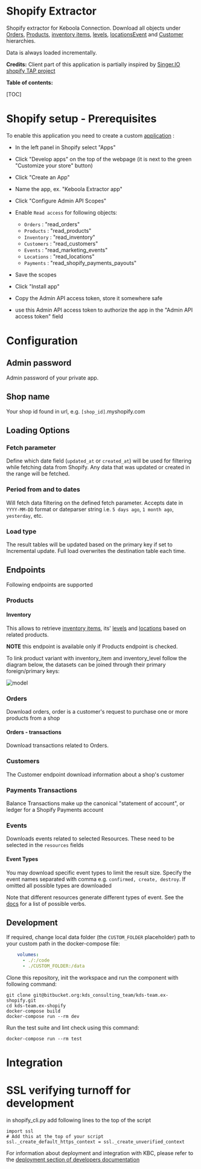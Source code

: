 # Shopify Extractor

Shopify extractor for Keboola Connection.
Download all objects under [Orders](https://shopify.dev/docs/admin-api/rest/reference/orders/order#index-2020-10),
[Products](https://shopify.dev/docs/admin-api/rest/reference/products/product),
[inventory items](https://shopify.dev/api/admin-rest/2021-10/resources/inventoryitem#resource_object),
[levels](https://shopify.dev/api/admin-rest/2021-10/resources/inventorylevel#top),
[locations](https://shopify.dev/api/admin-rest/2021-10/resources/location#top)[Event](https://shopify.dev/docs/admin-api/rest/reference/events/event)
and
[Customer](https://shopify.dev/docs/admin-api/rest/reference/customers) hierarchies.

Data is always loaded incrementally.

**Credits:** Client part of this application is partially inspired by
[Singer.IO shopify TAP project](https://github.com/singer-io/tap-shopify)

**Table of contents:**

[TOC]

# Shopify setup - Prerequisites

To enable this application you need to create a
custom [application](https://help.shopify.com/en/manual/apps/custom-apps) :

- In the left panel in Shopify select "Apps"
- Click "Develop apps" on the top of the webpage (it is next to the green "Customize your store" button)
- Click "Create an App"
- Name the app, ex. "Keboola Extractor app"
- Click "Configure Admin API Scopes"
- Enable `Read access` for following objects:
    - `Orders` : "read_orders"
    - `Products` : "read_products"
    - `Inventory` : "read_inventory"
    - `Customers` : "read_customers"
    - `Events` : "read_marketing_events"
    - `Locations` : "read_locations"
    - `Payments` : "read_shopify_payments_payouts"

- Save the scopes
- Click "Install app"
- Copy the Admin API access token, store it somewhere safe

- use this Admin API access token to authorize the app in the "Admin API access token" field

# Configuration

## Admin password

Admin password of your private app.

## Shop name

Your shop id found in url, e.g. `[shop_id]`.myshopify.com

## Loading Options

### Fetch parameter

Define which date field (`updated_at` or `created_at`) will be used for filtering while fetching data from Shopify.
 Any data that was updated or created in the range will be fetched.

### Period from and to dates

Will fetch data filtering on the defined fetch parameter.
Accepts date in `YYYY-MM-DD` format or dateparser string i.e. `5 days ago`, `1 month ago`, `yesterday`, etc.

### Load type

The result tables will be updated based on the primary key if set to Incremental update.
Full load overwrites the destination table each time.

## Endpoints

Following endpoints are supported

### Products

#### Inventory

This allows to
retrieve [inventory items](https://shopify.dev/api/admin-rest/2021-10/resources/inventoryitem#resource_object),
its' [levels](https://shopify.dev/api/admin-rest/2021-10/resources/inventorylevel#top)
and [locations](https://shopify.dev/api/admin-rest/2021-10/resources/location#top) based on related products.

**NOTE** this endpoint is available only if Products endpoint is checked.

To link product variant with inventory_item and inventory_level follow the diagram below, the datasets can be joined
through
their primary foreign/primary keys:

![model](https://shopify.dev/assets/api/reference/inventory-4b12bfe5466efda91c64da3c488e58b9b52cce2feae2ad7119115e377b226103.png)

### Orders
Download orders, order is a customer's request to purchase one or more products from a shop

####  Orders - transactions

Download transactions related to Orders.

### Customers

The Customer endpoint download information about a shop's customer

### Payments Transactions

Balance Transactions make up the canonical "statement of account", or ledger for a Shopify Payments account

### Events

Downloads events related to selected Resources. These need to be selected in the `resources` fields

#### Event Types

You may download specific event types to limit the result size. Specify the event names separated with comma
e.g. `confirmed, create, destroy`. If omitted all possible types are downloaded

Note that different resources generate different types of event.
See the [docs](https://shopify.dev/docs/admin-api/rest/reference/events/event#resources-that-can-create-events) for a
list of possible verbs.

## Development

If required, change local data folder (the `CUSTOM_FOLDER` placeholder) path to your custom path in the docker-compose
file:

```yaml
    volumes:
      - ./:/code
      - ./CUSTOM_FOLDER:/data
```

Clone this repository, init the workspace and run the component with following command:

```shell script
git clone git@bitbucket.org:kds_consulting_team/kds-team.ex-shopify.git
cd kds-team.ex-shopify
docker-compose build
docker-compose run --rm dev
```

Run the test suite and lint check using this command:

```
docker-compose run --rm test
```

# Integration

# SSL verifying turnoff for development
in shopify_cli.py add following lines to the top of the script
```
import ssl
# Add this at the top of your script
ssl._create_default_https_context = ssl._create_unverified_context
```

For information about deployment and integration with KBC, please refer to
the [deployment section of developers documentation](https://developers.keboola.com/extend/component/deployment/) 